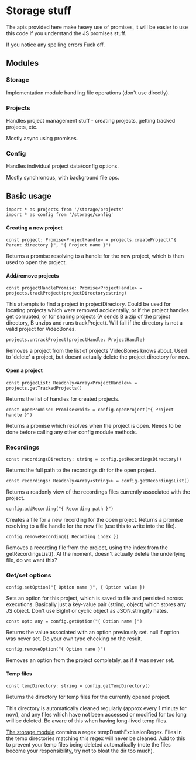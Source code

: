 # Storage stuff

The apis provided here make heavy use of promises, it will be easier to use this code if you understand the JS promises stuff.

If you notice any spelling errors
Fuck off.

## Modules

### Storage

Implementation module handling file operations (don't use directly).

### Projects

Handles project management stuff - creating projects, getting tracked projects, etc.

Mostly async using promises.

### Config

Handles individual project data/config options.

Mostly synchronous, with background file ops.

## Basic usage

```
import * as projects from '/storage/projects'
import * as config from '/storage/config'
```

#### Creating a new project

```
const project: Promise<ProjectHandle> = projects.createProject("{ Parent directory }", "{ Project name }")
```

Returns a promise resolving to a handle for the new project, which is then used to open the project.

#### Add/remove projects

```
const projectHandlePromise: Promise<ProjectHandle> = projects.trackProject(projectDirectory:string)
```

This attempts to find a project in projectDirectory. Could be used for locating projects which were removed accidentally, or if the project handles get corrupted, or for sharing projects (A sends B a zip of the project directory, B unzips and runs trackProject). Will fail if the directory is not a valid project for VideoBones.

```
projects.untrackProject(projectHandle: ProjectHandle)
```

Removes a project from the list of projects VideoBones knows about. Used to 'delete' a project, but doesnt actually delete the project directory for now.

#### Open a project

```
const projecList: Readonly<Array<ProjectHandle>> = projects.getTrackedProjects()
```

Returns the list of handles for created projects.

```
const openPromise: Promise<void> = config.openProject("{ Project handle }")
```

Returns a promise which resolves when the project is open. Needs to be done before calling any other config module methods.

### Recordings

```
const recordingsDirectory: string = config.getRecordingsDirectory()
```

Returns the full path to the recordings dir for the open project.

```
const recordings: Readonly<Array<string>> = config.getRecordingsList()
```

Returns a readonly view of the recordings files currently associated with the project.

```
config.addRecording("{ Recording path }")
```

Creates a file for a new recording for the open project. Returns a promise resolving to a file handle for the new file (use this to write into the file).

```
config.removeRecording({ Recording index })
```

Removes a recording file from the project, using the index from the getRecordingsList(). At the moment, doesn't actually delete the underlying file, do we want this?

### Get/set options

```
config.setOption("{ Option name }", { Option value })
```

Sets an option for this project, which is saved to file and persisted across executions. Basically just a key-value pair (string, object) which stores any JS object. Don't use BigInt or cyclic object as JSON.stringify hates.

```
const opt: any = config.getOption("{ Option name }")
```

Returns the value associated with an option previously set. null if option was never set. Do your own type checking on the result.

```
config.removeOption("{ Option name }")
```

Removes an option from the project completely, as if it was never set.

#### Temp files

```
const tempDirectory: string = config.getTempDirectory()
```

Returns the directory for temp files for the currently opened project.

This directory is automatically cleaned regularly (approx every 1 minute for now), and any files which have not been accessed or modified for too long will be deleted. Be aware of this when having long-lived temp files.

[The storage module](storage.ts) contains a regex tempDeathExclusionRegex. Files in the temp directories matching this regex will never be cleaned. Add to this to prevent your temp files being deleted automatically (note the files become your responsibility, try not to bloat the dir too much).